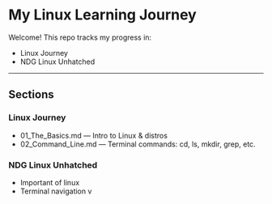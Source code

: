 #  My Linux Learning Journey

Welcome! This repo tracks my progress in:

-  Linux Journey 
-  NDG Linux Unhatched 

---

##  Sections

### Linux Journey
- 01_The_Basics.md — Intro to Linux & distros
- 02_Command_Line.md — Terminal commands: cd, ls, mkdir, grep, etc.

###  NDG Linux Unhatched
- Important of linux
- Terminal navigation
v
